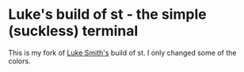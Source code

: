 # Luke's build of st - the simple (suckless) terminal

This is my fork of [Luke Smith's](https://github.com/lukesmithxyz) build of st. I only changed some of the colors.
